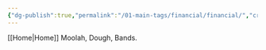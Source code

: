 ```yaml
---
{"dg-publish":true,"permalink":"/01-main-tags/financial/financial/","created":"2024-11-18T16:47:34.028+05:30","updated":"2024-10-11T13:28:26.000+05:30"}
---
```


[[Home\|Home]]
Moolah, Dough, Bands.
